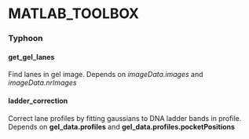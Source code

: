 MATLAB_TOOLBOX
==============

### Typhoon

#### get_gel_lanes
Find lanes in gel image. Depends on *imageData.images* and *imageData.nrImages*

#### ladder_correction
Correct lane profiles by fitting gaussians to DNA ladder bands in profile. Depends on **gel_data.profiles** and **gel_data.profiles.pocketPositions**
